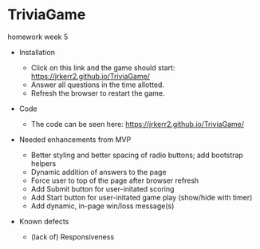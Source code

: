 # TriviaGame
homework week 5

- Installation
    + Click on this link and the game should start: https://jrkerr2.github.io/TriviaGame/
    + Answer all questions in the time allotted.
    + Refresh the browser to restart the game.

- Code
    + The code can be seen here: https://jrkerr2.github.io/TriviaGame/

- Needed enhancements from MVP
    + Better styling and better spacing of radio buttons; add bootstrap helpers
    + Dynamic addition of answers to the page
    + Force user to top of the page after browser refresh
    + Add Submit button for user-initated scoring
    + Add Start button for user-initated game play (show/hide with timer)
    + Add dynamic, in-page win/loss message(s)

- Known defects
    + (lack of) Responsiveness

